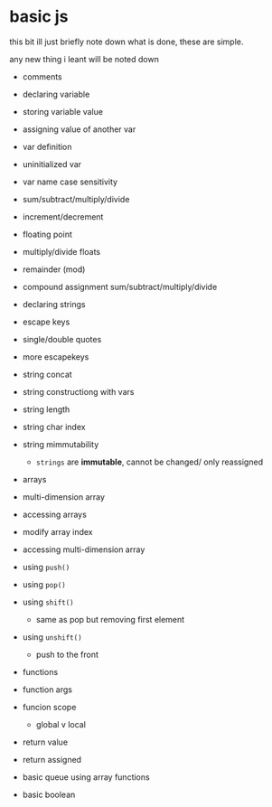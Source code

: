 # basic js 

this bit ill just briefly note down what is done, these are simple.

any new thing i leant will be noted down

- comments
- declaring variable
- storing variable value
- assigning value of another var
- var definition
- uninitialized var

- var name case sensitivity
- sum/subtract/multiply/divide
- increment/decrement

- floating point
- multiply/divide floats
- remainder (mod)
- compound assignment sum/subtract/multiply/divide

- declaring strings
- escape keys
- single/double quotes

- more escapekeys
- string concat
- string constructiong with vars
- string length

- string char index
- string mimmutability
  - `strings` are **immutable**, cannot be changed/ only reassigned

- arrays
- multi-dimension array
- accessing arrays
- modify array index
- accessing multi-dimension array
- using `push()`

- using `pop()`
- using `shift()`
  - same as pop but removing first element
- using `unshift()`
  - push to the front
- functions
- function args
- funcion scope
    - global v local
- return value
- return assigned
- basic queue using array functions
- basic boolean
